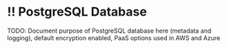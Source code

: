 # !! PostgreSQL Database

TODO: Document purpose of PostgreSQL database here \(metadata and logging\), default encryption enabled, PaaS options used in AWS and Azure

